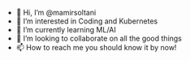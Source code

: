 - 👋 Hi, I’m @mamirsoltani
- 👀 I’m interested in Coding and Kubernetes
- 🌱 I’m currently learning ML/AI
- 💞️ I’m looking to collaborate on all the good things
- 📫 How to reach me you should know it by now!

<!---
mamirsoltani/mamirsoltani is a ✨ special ✨ repository because its `README.md` (this file) appears on your GitHub profile.
You can click the Preview link to take a look at your changes.
--->
